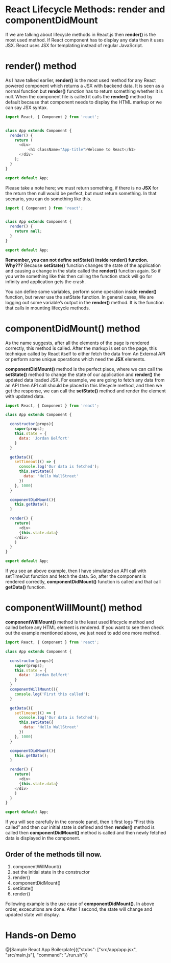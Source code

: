 # React Lifecycle Methods: render and componentDidMount

If we are talking about lifecycle methods in React.js then <b>render()</b> is the most used method. If React component has to display any data then it uses JSX. React uses JSX for templating instead of regular JavaScript.

# render() method

As I have talked earlier, <b>render()</b> is the most used method for any React powered component which returns a JSX with backend data. It is seen as a normal function but <b>render()</b> function has to return something whether it is null.  When the component file is called it calls the <b>render()</b> method by default because that component needs to display the HTML markup or we can say JSX syntax.

```javascript
import React, { Component } from 'react';


class App extends Component {
  render() {
    return (
      <div>
          <h1 className="App-title">Welcome to React</h1>
      </div>
    );
  }
}

export default App;
```
Please take a note here; we must return something, if there is no <b>JSX</b> for the return then null would be perfect, but must return something. In that scenario, you can do something like this.

```javascript
import { Component } from 'react';


class App extends Component {
  render() {
    return null;
  }
}

export default App;
```

<b>Remember, you can not define <b>setState()</b> inside <b>render()</b> function. Why???</b>
Because <b>setState()</b> function changes the state of the application and causing a change in the state called the <b>render()</b> function again. So if you write something like this then calling the function stack will go for infinity and application gets the crash.

You can define some variables, perform some operation inside <b>render()</b> function, but never use the setState function. In general cases, We are logging out some variable’s output in the <b>render()</b> method. It is the function that calls in mounting lifecycle methods.

# componentDidMount() method

As the name suggests, after all the elements of the page is rendered correctly, this method is called. After the markup is set on the page, this technique called by React itself to either fetch the data from An External API or perform some unique operations which need the <b>JSX</b> elements.

<b>componentDidMount()</b> method is the perfect place, where we can call the <b>setState()</b> method to change the state of our application and <b>render()</b> the updated data loaded JSX. For example, we are going to fetch any data from an API then API call should be placed in this lifecycle method, and then we get the response, we can call the <b>setState()</b> method and render the element with updated data.

```javascript
import React, { Component } from 'react';

class App extends Component {

  constructor(props){
    super(props);
    this.state = {
      data: 'Jordan Belfort'
    }
  }

  getData(){
    setTimeout(() => {
      console.log('Our data is fetched');
      this.setState({
        data: 'Hello WallStreet'
      })
    }, 1000)
  }

  componentDidMount(){
    this.getData();
  }

  render() {
    return(
      <div>
      {this.state.data}
    </div>
    )
  }
}

export default App;
```

If you see an above example, then I have simulated an API call with setTimeOut function and fetch the data. So, after the component is rendered correctly, <b>componentDidMount()</b> function is called and that call <b>getData()</b> function.

# componentWillMount() method

<b>componentWillMount()</b> method is the least used lifecycle method and called before any HTML element is rendered. If you want to see then check out the example mentioned above, we just need to add one more method.

```javascript
import React, { Component } from 'react';

class App extends Component {

  constructor(props){
    super(props);
    this.state = {
      data: 'Jordan Belfort'
    }
  }
  componentWillMount(){
    console.log('First this called');
  }

  getData(){
    setTimeout(() => {
      console.log('Our data is fetched');
      this.setState({
        data: 'Hello WallStreet'
      })
    }, 1000)
  }

  componentDidMount(){
    this.getData();
  }

  render() {
    return(
      <div>
      {this.state.data}
    </div>
    )
  }
}

export default App;
```

If you will see carefully in the console panel, then it first logs “First this called” and then our initial state is defined and then <b>render()</b> method is called then <b>componentDidMount()</b> method is called and then newly fetched data is displayed in the component.

## Order of the methods till now.

1. componentWillMount()
2. set the initial state in the constructor
3. render()
4. componentDidMount()
5. setState()
6. render()

Following example is the use case of <b>componentDidMount()</b>. In above order, excecutions are done. After 1 second, the state will change and updated state will display.

# Hands-on Demo

@[Sample React App Boilerplate]({"stubs": ["src/app/app.jsx", "src/main.js"], "command": "./run.sh"})